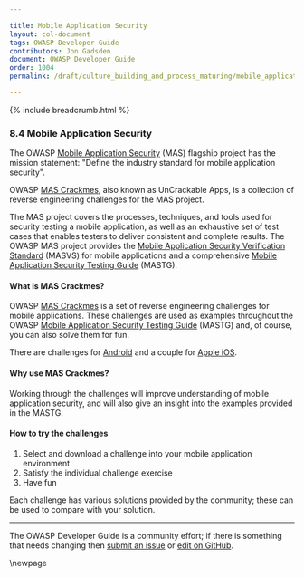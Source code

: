 ```yaml
---

title: Mobile Application Security
layout: col-document
tags: OWASP Developer Guide
contributors: Jon Gadsden
document: OWASP Developer Guide
order: 1004
permalink: /draft/culture_building_and_process_maturing/mobile_application_security/

---
```


{% include breadcrumb.html %}

### 8.4 Mobile Application Security

The OWASP [Mobile Application Security][masproject] (MAS) flagship project has the mission statement:
"Define the industry standard for mobile application security".

OWASP [MAS Crackmes][mascrack], also known as UnCrackable Apps,
is a collection of reverse engineering challenges for the MAS project.

The MAS project covers the processes, techniques, and tools used for security testing a mobile application,
as well as an exhaustive set of test cases that enables testers to deliver consistent and complete results.
The OWASP MAS project provides the [Mobile Application Security Verification Standard][masvs] (MASVS)
for mobile applications and a comprehensive [Mobile Application Security Testing Guide][mastg] (MASTG).

#### What is MAS Crackmes?

OWASP [MAS Crackmes][mascrack] is a set of reverse engineering challenges for mobile applications.
These challenges are used as examples throughout the OWASP [Mobile Application Security Testing Guide][mastg] (MASTG)
and, of course, you can also solve them for fun.

There are challenges for [Android][masandroid] and a couple for [Apple iOS][masios].

#### Why use MAS Crackmes?

Working through the challenges will improve understanding of mobile application security,
and will also give an insight into the examples provided in the MASTG.

#### How to try the challenges

1. Select and download a challenge into your mobile application environment
2. Satisfy the individual challenge exercise
3. Have fun

Each challenge has various solutions provided by the community; these can be used to compare with your solution.

----

The OWASP Developer Guide is a community effort; if there is something that needs changing
then [submit an issue][issue1004] or [edit on GitHub][edit1004].

[edit1004]: https://github.com/OWASP/www-project-developer-guide/blob/main/draft/10-culture-building-process-maturing/04-mas.md
[issue1004]: https://github.com/OWASP/www-project-developer-guide/issues/new?labels=enhancement&template=request.md&title=Update:%2010-culture-building-process-maturing/04-mas
[masproject]: https://owasp.org/www-project-mobile-app-security/
[masandroid]: https://mas.owasp.org/crackmes/Android/
[mascrack]: https://mas.owasp.org/crackmes/
[masios]: https://mas.owasp.org/crackmes/iOS/
[mastg]: https://mas.owasp.org/MASTG/
[masvs]: https://mas.owasp.org/MASVS/

\newpage
